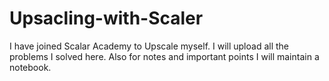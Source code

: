 # Upsacling-with-Scaler
I have joined Scalar Academy to Upscale myself. I will upload all the problems I solved here. Also for notes and important points I will maintain  a notebook.
